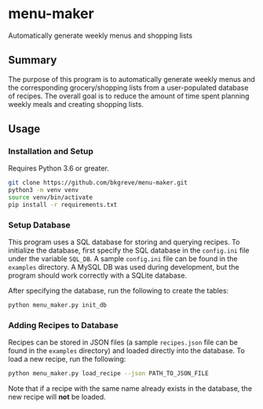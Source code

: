 # menu-maker
Automatically generate weekly menus and shopping lists

## Summary

The purpose of this program is to automatically generate weekly menus and the corresponding grocery/shopping lists from a user-populated database of recipes. The overall goal is to reduce the amount of time spent planning weekly meals and creating shopping lists.

## Usage

### Installation and Setup

Requires Python 3.6 or greater.

```sh
git clone https://github.com/bkgreve/menu-maker.git
python3 -m venv venv
source venv/bin/activate
pip install -r requirements.txt
```

### Setup Database

This program uses a SQL database for storing and querying recipes. To initialize the database, first specify the SQL database in the `config.ini` file under the variable `SQL_DB`. A sample `config.ini` file can be found in the `examples` directory. A MySQL DB was used during development, but the program should work correctly with a SQLite database.

After specifying the database, run the following to create the tables:

```sh
python menu_maker.py init_db
```

### Adding Recipes to Database

Recipes can be stored in JSON files (a sample `recipes.json` file can be found in the `examples` directory) and loaded directly into the database. To load a new recipe, run the following:

```sh
python menu_maker.py load_recipe --json PATH_TO_JSON_FILE
```

Note that if a recipe with the same name already exists in the database, the new recipe will **not** be loaded.
